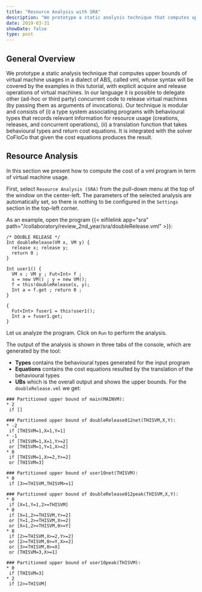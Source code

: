 ```yaml
---
title: "Resource Analysis with SRA"
description: "We prototype a static analysis technique that computes upper bounds of virtual machine usages in a dialect of ABS called vml."
date: 2019-03-31
showDate: false
type: post
---
```


## General Overview

We prototype a static analysis technique that computes upper bounds of virtual
machine usages in a dialect of ABS, called vml, whose syntax will be covered
by the examples in this tutorial, with explicit acquire and release operations
of virtual machines.  In our language it is possible to delegate other (ad-hoc
or third party) concurrent code to release virtual machines (by passing them
as arguments of invocations).  Our technique is modular and consists of (i) a
type system associating programs with behavioural types that records relevant
information for resource usage (creations, releases, and concurrent
operations), (ii) a translation function that takes behavioural types and
return cost equations.  It is integrated with the solver CoFloCo that given
the cost equations produces the result.

## Resource Analysis

In this section we present how to compute the cost of a vml program in term of
virtual machine usage.

First, select `Resource Analysis (SRA)` from the pull-down menu at the top of
the window on the center-left.  The parameters of the selected analysis are
automatically set, so there is nothing to be configured in the `Settings`
section in the top-left corner.

As an example, open the program {{< eifilelink app="sra" path="/collaboratory/review_2nd_year/sra/doubleRelease.vml" >}}:

```
/* DOUBLE RELEASE */
Int doubleRelease(VM x, VM y) {
  release x; release y;
  return 0 ;
}

Int user1() {
  VM x ; VM y ; Fut<Int> f ;
  x = new VM() ; y = new VM();
  f = this!doubleRelease(x, y);
  Int a = f.get ; return 0 ; 
}

{
  Fut<Int> fuser1 = this!user1();
  Int a = fuser1.get;
}
```

Let us analyze the program. Click on `Run` to perform the analysis.

The output of the analysis is shown in three tabs of the console, which are
generated by the tool:

* **Types** contains the behavioural types generated for the input program
* **Equations** contains the cost equations resulted by the translation of the
  behavioural types
* **UBs** which is the overall output and shows the upper bounds. For the
  `doubleRelease.vml` we get:
  
```
### Partitioned upper bound of main(MAINVM):
* 2
 if []

### Partitioned upper bound of doubleRelease012net(THISVM,X,Y):
* -2
 if [THISVM=1,X=1,Y=1]
* -1
 if [THISVM=1,X=1,Y>=2]
 or [THISVM=1,Y=1,X>=2]
* 0
 if [THISVM=1,X>=2,Y>=2]
 or [THISVM=3]

### Partitioned upper bound of user10net(THISVM):
* 0
 if [3>=THISVM,THISVM>=1]

### Partitioned upper bound of doubleRelease012peak(THISVM,X,Y):
* 0
 if [X=1,Y=1,2>=THISVM]
* 0
 if [X=1,2>=THISVM,Y>=2]
 or [Y=1,2>=THISVM,X>=2]
 or [X=1,2>=THISVM,0>=Y]
* 0
 if [2>=THISVM,X>=2,Y>=2]
 or [2>=THISVM,0>=Y,X>=2]
 or [3>=THISVM,0>=X]
 or [THISVM=3,X>=1]

### Partitioned upper bound of user10peak(THISVM):
* 0
 if [THISVM=3]
* 2
 if [2>=THISVM]
```
